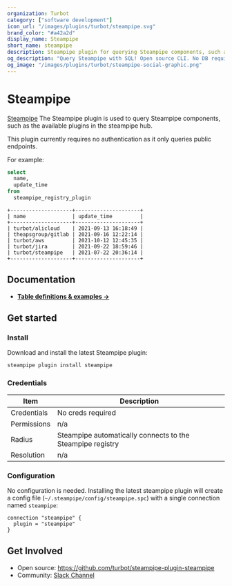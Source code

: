 ```yaml
---
organization: Turbot
category: ["software development"]
icon_url: "/images/plugins/turbot/steampipe.svg"
brand_color: "#a42a2d"
display_name: Steampipe
short_name: steampipe
description: Steampipe plugin for querying Steampipe components, such as the available plugins in the steampipe hub.
og_description: "Query Steampipe with SQL! Open source CLI. No DB required."
og_image: "/images/plugins/turbot/steampipe-social-graphic.png"
---
```


# Steampipe

[Steampipe](https://steampipe.io) The Steampipe plugin is used to query Steampipe components, such as the available plugins in the steampipe hub.

This plugin currently requires no authentication as it only queries public endpoints.

For example:

```sql
select
  name,
  update_time
from
  steampipe_registry_plugin
```

```
+--------------------+---------------------+
| name               | update_time         |
+--------------------+---------------------+
| turbot/alicloud    | 2021-09-13 16:18:49 |
| theapsgroup/gitlab | 2021-09-16 12:22:14 |
| turbot/aws         | 2021-10-12 12:45:35 |
| turbot/jira        | 2021-09-22 18:59:46 |
| turbot/steampipe   | 2021-07-22 20:36:14 |
+--------------------+---------------------+
```

## Documentation

- **[Table definitions & examples →](https://hub.steampipe.io/plugins/turbot/steampipe/tables)**

## Get started

### Install

Download and install the latest Steampipe plugin:

```bash
steampipe plugin install steampipe
```

### Credentials

| Item | Description |
| - | - |
| Credentials | No creds required |
| Permissions | n/a |
| Radius | Steampipe automatically connects to the Steampipe registry |
| Resolution | n/a |

### Configuration

No configuration is needed. Installing the latest steampipe plugin will create a config file (`~/.steampipe/config/steampipe.spc`) with a single connection named `steampipe`:

```hcl
connection "steampipe" {
  plugin = "steampipe"
}
```

## Get Involved

* Open source: https://github.com/turbot/steampipe-plugin-steampipe
* Community: [Slack Channel](https://join.slack.com/t/steampipe/shared_invite/zt-oij778tv-lYyRTWOTMQYBVAbtPSWs3g)
